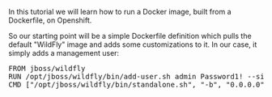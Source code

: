 In this tutorial we will learn how to run a Docker image, built from a Dockerfile, on Openshift.

So our starting point will be a simple Dockerfile definition which pulls the default "WildFly" image and adds some customizations to it. In our case, it simply adds a management user:

<pre class="file" data-filename="Dockerfile" data-target="replace">
FROM jboss/wildfly
RUN /opt/jboss/wildfly/bin/add-user.sh admin Password1! --silent
CMD ["/opt/jboss/wildfly/bin/standalone.sh", "-b", "0.0.0.0", "-bmanagement","0.0.0.0"]
</pre>